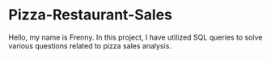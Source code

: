 # Pizza-Restaurant-Sales
Hello, my name is Frenny. In this project, I have utilized SQL queries to solve various questions related to pizza sales analysis.

